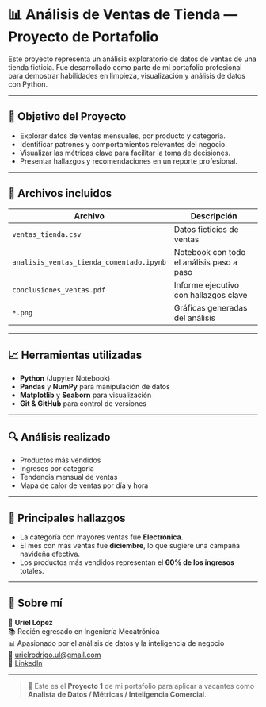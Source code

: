 # 📊 Análisis de Ventas de Tienda — Proyecto de Portafolio

Este proyecto representa un análisis exploratorio de datos de ventas de una tienda ficticia. Fue desarrollado como parte de mi portafolio profesional para demostrar habilidades en limpieza, visualización y análisis de datos con Python.

---

## 🧠 Objetivo del Proyecto

- Explorar datos de ventas mensuales, por producto y categoría.
- Identificar patrones y comportamientos relevantes del negocio.
- Visualizar las métricas clave para facilitar la toma de decisiones.
- Presentar hallazgos y recomendaciones en un reporte profesional.

---

## 📁 Archivos incluidos

| Archivo | Descripción |
|--------|-------------|
| `ventas_tienda.csv` | Datos ficticios de ventas |
| `analisis_ventas_tienda_comentado.ipynb` | Notebook con todo el análisis paso a paso |
| `conclusiones_ventas.pdf` | Informe ejecutivo con hallazgos clave |
| `*.png` | Gráficas generadas del análisis |

---

## 📈 Herramientas utilizadas

- **Python** (Jupyter Notebook)
- **Pandas** y **NumPy** para manipulación de datos
- **Matplotlib** y **Seaborn** para visualización
- **Git & GitHub** para control de versiones

---

## 🔍 Análisis realizado

- Productos más vendidos
- Ingresos por categoría
- Tendencia mensual de ventas
- Mapa de calor de ventas por día y hora

---

## 📌 Principales hallazgos

- La categoría con mayores ventas fue **Electrónica**.
- El mes con más ventas fue **diciembre**, lo que sugiere una campaña navideña efectiva.
- Los productos más vendidos representan el **60% de los ingresos** totales.

---

## 🙋 Sobre mí

👤 **Uriel López**  
📚 Recién egresado en Ingeniería Mecatrónica  
📊 Apasionado por el análisis de datos y la inteligencia de negocio  
📧 urielrodrigo.ul@gmail.com  
🔗 [LinkedIn](https://www.linkedin.com/in/rodrigo-santiago-1b1647195)

---

> 🚀 Este es el **Proyecto 1** de mi portafolio para aplicar a vacantes como **Analista de Datos / Métricas / Inteligencia Comercial**.

